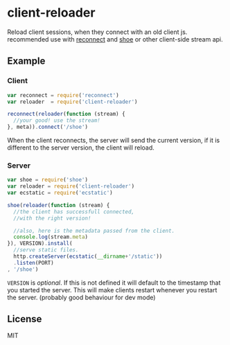 # client-reloader

Reload client sessions, when they connect with an old client js. 
recommended use with [reconnect](https://npm.im/reconnect) 
and [shoe](https://npm.im/shoe) or other client-side stream api.

## Example

### Client
``` js
var reconnect = require('reconnect')
var reloader  = require('client-reloader')

reconnect(reloader(function (stream) {
  //your good! use the stream!
}, meta)).connect('/shoe')
```
When the client reconnects, the server will send the current version,
if it is different to the server version, the client will reload.

### Server

``` js
var shoe = require('shoe')
var reloader = require('client-reloader')
var ecstatic = require('ecstatic')

shoe(reloader(function (stream) {
  //the client has successfull connected, 
  //with the right version!

  //also, here is the metadata passed from the client.
  console.log(stream.meta)
}), VERSION).install(
  //serve static files.
  http.createServer(ecstatic(__dirname+'/static'))
  .listen(PORT)
, '/shoe')
```

`VERSION` is _optional_. 
If this is not defined it will default to the timestamp that you started the server.
This will make clients restart whenever you restart the server. 
(probably good behaviour for dev mode)

## License

MIT
